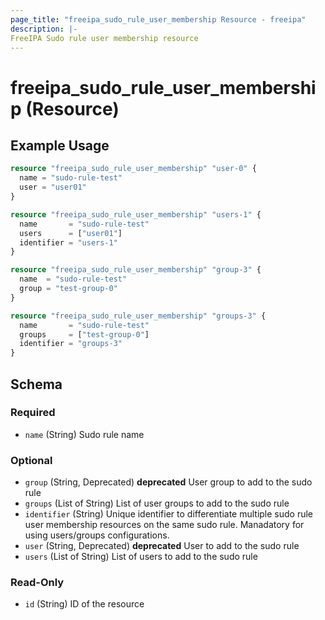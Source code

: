 ```yaml
---
page_title: "freeipa_sudo_rule_user_membership Resource - freeipa"
description: |-
FreeIPA Sudo rule user membership resource
---
```


# freeipa_sudo_rule_user_membership (Resource)



## Example Usage

```terraform
resource "freeipa_sudo_rule_user_membership" "user-0" {
  name = "sudo-rule-test"
  user = "user01"
}

resource "freeipa_sudo_rule_user_membership" "users-1" {
  name       = "sudo-rule-test"
  users      = ["user01"]
  identifier = "users-1"
}

resource "freeipa_sudo_rule_user_membership" "group-3" {
  name  = "sudo-rule-test"
  group = "test-group-0"
}

resource "freeipa_sudo_rule_user_membership" "groups-3" {
  name       = "sudo-rule-test"
  groups     = ["test-group-0"]
  identifier = "groups-3"
}
```




<!-- schema generated by tfplugindocs -->
## Schema

### Required

- `name` (String) Sudo rule name

### Optional

- `group` (String, Deprecated) **deprecated** User group to add to the sudo rule
- `groups` (List of String) List of user groups to add to the sudo rule
- `identifier` (String) Unique identifier to differentiate multiple sudo rule user membership resources on the same sudo rule. Manadatory for using users/groups configurations.
- `user` (String, Deprecated) **deprecated** User to add to the sudo rule
- `users` (List of String) List of users to add to the sudo rule

### Read-Only

- `id` (String) ID of the resource
